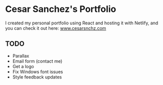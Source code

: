 # Cesar Sanchez's Portfolio

I created my personal portfolio using React and hosting it with Netlify, and you can check it out here: www.cesarsnchz.com

## TODO
- Parallax
- Email form (contact me)
- Get a logo
- Fix Windows font issues
- Style feedback updates
